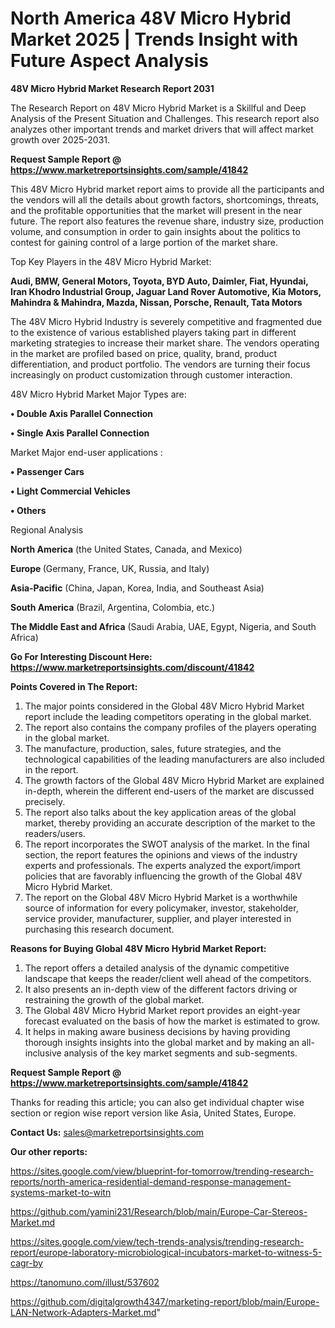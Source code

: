 # North America 48V Micro Hybrid Market 2025 | Trends Insight with Future Aspect Analysis

<strong>48V Micro Hybrid Market Research Report 2031</strong>

The Research Report on 48V Micro Hybrid Market is a Skillful and Deep Analysis of the Present Situation and Challenges. This research report also analyzes other important trends and market drivers that will affect market growth over 2025-2031.

<strong>Request Sample Report @ <a href=https://www.marketreportsinsights.com/sample/41842>https://www.marketreportsinsights.com/sample/41842</a></strong>

This 48V Micro Hybrid market report aims to provide all the participants and the vendors will all the details about growth factors, shortcomings, threats, and the profitable opportunities that the market will present in the near future. The report also features the revenue share, industry size, production volume, and consumption in order to gain insights about the politics to contest for gaining control of a large portion of the market share.

Top Key Players in the 48V Micro Hybrid Market:

<strong>Audi, BMW, General Motors, Toyota, BYD Auto, Daimler, Fiat, Hyundai, Iran Khodro Industrial Group, Jaguar Land Rover Automotive, Kia Motors, Mahindra & Mahindra, Mazda, Nissan, Porsche, Renault, Tata Motors</strong>

The 48V Micro Hybrid Industry is severely competitive and fragmented due to the existence of various established players taking part in different marketing strategies to increase their market share. The vendors operating in the market are profiled based on price, quality, brand, product differentiation, and product portfolio. The vendors are turning their focus increasingly on product customization through customer interaction.

48V Micro Hybrid Market Major Types are:

<strong>•  Double Axis Parallel Connection

•  Single Axis Parallel Connection</strong>

Market Major end-user applications :

<strong>•  Passenger Cars

•  Light Commercial Vehicles

•  Others</strong>

Regional Analysis

</u><strong><b>North America</b></strong> (the United States, Canada, and Mexico)

<strong><b>Europe </b></strong>(Germany, France, UK, Russia, and Italy)

<strong><b>Asia-Pacific</b></strong> (China, Japan, Korea, India, and Southeast Asia)

<strong><b>South America</b></strong> (Brazil, Argentina, Colombia, etc.)

<strong><b>The Middle East and Africa</b></strong> (Saudi Arabia, UAE, Egypt, Nigeria, and South Africa)

<strong>Go For Interesting Discount Here: <a href=https://www.marketreportsinsights.com/discount/41842>https://www.marketreportsinsights.com/discount/41842</a></strong>

<strong>Points Covered in The Report:</strong>
<ol>
  <li>The major points considered in the Global 48V Micro Hybrid Market report include the leading competitors operating in the global market.</li>
  <li>The report also contains the company profiles of the players operating in the global market.</li>
  <li>The manufacture, production, sales, future strategies, and the technological capabilities of the leading manufacturers are also included in the report.</li>
  <li>The growth factors of the Global 48V Micro Hybrid Market are explained in-depth, wherein the different end-users of the market are discussed precisely.</li>
  <li>The report also talks about the key application areas of the global market, thereby providing an accurate description of the market to the readers/users.</li>
  <li>The report incorporates the SWOT analysis of the market. In the final section, the report features the opinions and views of the industry experts and professionals. The experts analyzed the export/import policies that are favorably influencing the growth of the Global 48V Micro Hybrid Market.</li>
  <li>The report on the Global 48V Micro Hybrid Market is a worthwhile source of information for every policymaker, investor, stakeholder, service provider, manufacturer, supplier, and player interested in purchasing this research document.</li>
</ol>
<strong>Reasons for Buying Global 48V Micro Hybrid Market Report:</strong>

<ol>
  <li>The report offers a detailed analysis of the dynamic competitive landscape that keeps the reader/client well ahead of the competitors.</li>
  <li>It also presents an in-depth view of the different factors driving or restraining the growth of the global market.</li>
  <li>The Global 48V Micro Hybrid Market report provides an eight-year forecast evaluated on the basis of how the market is estimated to grow.</li>
  <li>It helps in making aware business decisions by having providing thorough insights insights into the global market and by making an all-inclusive analysis of the key market segments and sub-segments.</li>
</ol>
<strong>Request Sample Report @ <a href=https://www.marketreportsinsights.com/sample/41842>https://www.marketreportsinsights.com/sample/41842</a></strong>


Thanks for reading this article; you can also get individual chapter wise section or region wise report version like Asia, United States, Europe.

<strong>Contact Us:</strong>
sales@marketreportsinsights.com

<strong>Our other reports:</strong>

<a href=https://sites.google.com/view/blueprint-for-tomorrow/trending-research-reports/north-america-residential-demand-response-management-systems-market-to-witn>https://sites.google.com/view/blueprint-for-tomorrow/trending-research-reports/north-america-residential-demand-response-management-systems-market-to-witn</a>

<a href=https://github.com/yamini231/Research/blob/main/Europe-Car-Stereos-Market.md>https://github.com/yamini231/Research/blob/main/Europe-Car-Stereos-Market.md</a>

<a href=https://sites.google.com/view/tech-trends-analysis/trending-research-report/europe-laboratory-microbiological-incubators-market-to-witness-5-cagr-by>https://sites.google.com/view/tech-trends-analysis/trending-research-report/europe-laboratory-microbiological-incubators-market-to-witness-5-cagr-by</a>

<a href=https://tanomuno.com/illust/537602>https://tanomuno.com/illust/537602</a>

<a href=https://github.com/digitalgrowth4347/marketing-report/blob/main/Europe-LAN-Network-Adapters-Market.md>https://github.com/digitalgrowth4347/marketing-report/blob/main/Europe-LAN-Network-Adapters-Market.md</a>"
